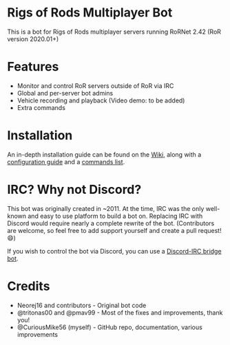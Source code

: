 # Rigs of Rods Multiplayer Bot

This is a bot for Rigs of Rods multiplayer servers running RoRNet 2.42 (RoR version 2020.01+)

# Features

- Monitor and control RoR servers outside of RoR via IRC
- Global and per-server bot admins 
- Vehicle recording and playback (Video demo: to be added)
- Extra commands 

# Installation

An in-depth installation guide can be found on the [Wiki](https://github.com/CuriousMike56/RoRServerBot/wiki), along with a [configuration guide](https://github.com/CuriousMike56/RoRServerBot/wiki/Configuration) and a [commands list](https://github.com/CuriousMike56/RoRServerBot/wiki/Commands).

# IRC? Why not Discord?

This bot was originally created in ~2011. At the time, IRC was the only well-known and easy to use platform to build a bot on. Replacing IRC with Discord would require nearly a complete rewrite of the bot. (Contributors are welcome, so feel free to add support yourself and create a pull request! :smile:)

If you wish to control the bot via Discord, you can use a [Discord-IRC bridge bot](https://github.com/reactiflux/discord-irc).

# Credits

- Neorej16 and contributors - Original bot code 
- @tritonas00 and @pmav99 - Most of the fixes and improvements, thank you!
- @CuriousMike56 (myself) - GitHub repo, documentation, various improvements


